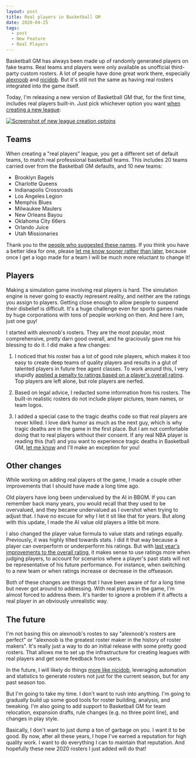 ```yaml
---
layout: post
title: Real players in Basketball GM
date: 2020-04-25
tags:
  - post
  - New Feature
  - Real Players
---
```


Basketball GM has always been made up of randomly generated players on fake teams. Real teams and players were only available as unofficial third-party custom rosters. A lot of people have done great work there, especially [alexnoob](https://github.com/alexnoob/BasketBall-GM-Rosters/releases) and [nicidob](https://nicidob.github.io/rosters/). But it's still not the same as having real rosters integrated into the game itself.

Today, I'm releasing a new version of Basketball GM that, for the first time, includes real players built-in. Just pick whichever option you want <a href="https://play.basketball-gm.com/">when creating a new league</a>:

<p><a href="https://play.basketball-gm.com/"><img alt="Screenshot of new league creation optoins" src="/files/dashboard-new-league-buttons.png" style="max-width: 100%" /></a></p>

<!--more-->

## Teams

When creating a "real players" league, you get a different set of default teams, to match real professional basketball teams. This includes 20 teams carried over from the Basketball GM defaults, and 10 new teams:

- Brooklyn Bagels
- Charlotte Queens
- Indianapolis Crossroads
- Los Angeles Legion
- Memphis Blues
- Milwaukee Maulers
- New Orleans Bayou
- Oklahoma City 66ers
- Orlando Juice
- Utah Missionaries

Thank you to the [people who suggested these names](https://www.reddit.com/r/BasketballGM/comments/g66uz4/team_name_suggestions_for_other_cities/). If you think you have a better idea for one, please [let me know sooner rather than later](/about/), because once I get a logo made for a team I will be much more reluctant to change it!

## Players

Making a simulation game involving real players is hard. The simulation engine is never going to exactly represent reality, and neither are the ratings you assign to players. Getting close enough to allow people to suspend their disbelief is difficult. It's a huge challenge even for sports games made by huge corporations with tons of people working on then. And here I am, just one guy!

I started with alexnoob's rosters. They are the most popular, most comprehensive, pretty darn good overall, and he graciously gave me his blessing to do it. I did make a few changes:

1. I noticed that his roster has a lot of good role players, which makes it too easy to create deep teams of quality players and results in a glut of talented players in future free agent classes. To work around this, I very stupidly [applied a penalty to ratings based on a player's overall rating](https://github.com/dumbmatter/gm-games/blob/3b198218e85e533b28e1a0aa0725cd09b5c5ec7e/tools/process-rosters/index.js#L9-L38). Top players are left alone, but role players are nerfed.

2. Based on legal advice, I redacted some information from his rosters. The built-in realistic rosters do not include player pictures, team names, or team logos.

3. I added a special case to the tragic deaths code so that real players are never killed. I love dark humor as much as the next guy, which is why tragic deaths are in the game in the first place. But I am not comfortable doing that to real players without their consent. If any real NBA player is reading this (ha!) and you want to experience tragic deaths in Basketball GM, [let me know](/contact/) and I'll make an exception for you!

## Other changes

While working on adding real players ot the game, I made a couple other improvements that I should have made a long time ago.

Old players have long been undervalued by the AI in BBGM. If you can remember back many years, you would recall that they used to be overvalued, and they became undervalued as I overshot when trying to adjust that. I have no excuse for why I let it sit like that for years. But along with this update, I made the AI value old players a little bit more.

I also changed the player value formula to value stats and ratings equally. Previously, it was highly tilted towards stats. I did it that way because a player can overperform or underperform his ratings. But with [last year's improvements to the overall rating](/blog/2019/11/game-simulation-ovr-beta/), it makes sense to use ratings more when judging players, to account for scenarios where a player's past stats will not be representative of his future performance. For instance, when switching to a new team or when ratings increase or decrease in the offseason.

Both of these changes are things that I have been aware of for a long time but never got around to addressing. With real players in the game, I'm almost forced to address them. It's harder to ignore a problem if it affects a real player in an obviously unrealistic way.

## The future

I'm not basing this on alexnoob's rostes to say "alexnoob's rosters are perfect" or "alexnoob is the greatest roster maker in the history of roster makers". It's really just a way to do an initial release with some pretty good rosters. That allows me to set up the infrastructure for creating leagues with real players and get some feedback from users.

In the future, I will likely do things [more like nicidob](https://nicidob.github.io/automatic_bbgm/), leveraging automation and statistics to generate rosters not just for the current season, but for any past season too.

But I'm going to take my time. I don't want to rush into anything. I'm going to gradually build up some good tools for roster building, analysis, and tweaking. I'm also going to add support to Basketball GM for team relocation, expansion drafts, rule changes (e.g. no three point line), and changes in play style.

Basically, I don't want to just dump a ton of garbage on you. I want it to be good. By now, after all these years, I hope I've earned a reputation for high quality work. I want to do everything I can to maintain that reputation. And hopefully these new 2020 rosters I just added will do that!
